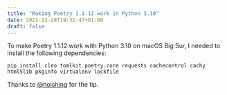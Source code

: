 ```yaml
---
title: "Making Poetry 1.1.12 work in Python 3.10"
date: 2021-12-28T19:31:47+01:00
draft: false
---
```


To make Poetry 1.1.12 work with Python 3.10 on macOS Big Sur, I needed to install the following dependencies:

`pip install cleo tomlkit poetry.core requests cachecontrol cachy html5lib pkginfo virtualenv lockfile`

Thanks to [@hoishing](https://github.com/python-poetry/poetry/issues/553#issuecomment-994303497) for the tip.
